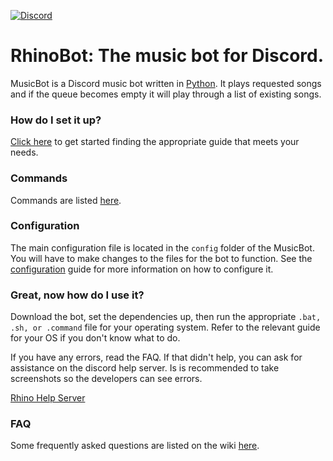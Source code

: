 [![Discord](https://discordapp.com/api/guilds/129489631539494912/widget.png)](http://discord.me/rhinohelp)
# RhinoBot: The music bot for Discord.

MusicBot is a Discord music bot written in [Python](https://www.python.org "Python homepage"). It plays requested songs and if the queue becomes empty it will play through a list of existing songs.

### How do I set it up?

[Click here](https://github.com/SexualRhinoceros/MusicBot/wiki) to get started finding the appropriate guide that meets your needs.

### Commands

Commands are listed [here](https://github.com/SexualRhinoceros/MusicBot/wiki/Commands "Commands list").

### Configuration

The main configuration file is located in the `config` folder of the MusicBot.  You will have to make changes to the files for the bot to function.  See the [configuration](https://github.com/SexualRhinoceros/MusicBot/wiki/Configuration) guide for more information on how to configure it.

### Great, now how do I use it?
Download the bot, set the dependencies up, then run the appropriate `.bat, .sh, or .command` file for your operating system.  Refer to the relevant guide for your OS if you don't know what to do.

If you have any errors, read the FAQ. If that didn't help, you can ask for assistance on the discord help server. Is is recommended to take screenshots so the developers can see errors.

[Rhino Help Server](http://discord.me/rhinohelp "Discord link")

### FAQ

Some frequently asked questions are listed on the wiki [here](https://github.com/SexualRhinoceros/MusicBot/wiki/FAQ "Wiki").
